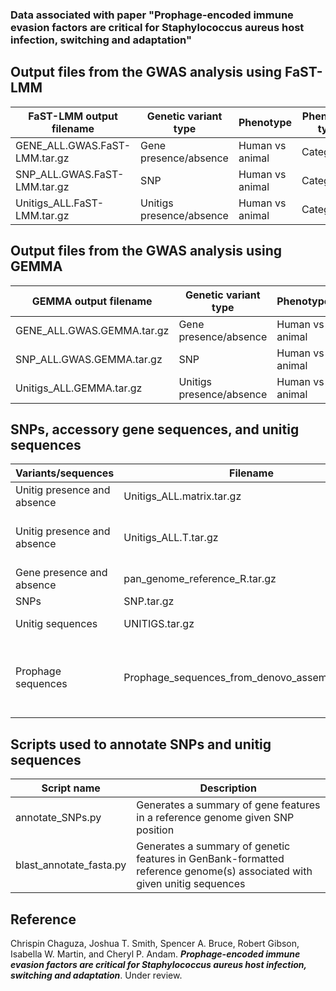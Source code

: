 ### Data associated with paper "Prophage-encoded immune evasion factors are critical for Staphylococcus aureus host infection, switching and adaptation"

## Output files from the GWAS analysis using FaST-LMM
FaST-LMM output filename | Genetic variant type | Phenotype | Phenotype type
-- | -- | -- | -- 
GENE_ALL.GWAS.FaST-LMM.tar.gz | Gene presence/absence | Human vs animal | Categorical
SNP_ALL.GWAS.FaST-LMM.tar.gz | SNP | Human vs animal | Categorical
Unitigs_ALL.FaST-LMM.tar.gz | Unitigs presence/absence | Human vs animal | Categorical


## Output files from the GWAS analysis using GEMMA
GEMMA output filename | Genetic variant type | Phenotype | Phenotype type
-- | -- | -- | --
GENE_ALL.GWAS.GEMMA.tar.gz | Gene presence/absence | Human vs animal | Categorical     
SNP_ALL.GWAS.GEMMA.tar.gz | SNP | Human vs animal | Categorical
Unitigs_ALL.GEMMA.tar.gz | Unitigs presence/absence | Human vs animal | Categorical 

## SNPs, accessory gene sequences, and unitig sequences
Variants/sequences | Filename | Description
-- | -- | -- 
Unitig presence and absence | Unitigs_ALL.matrix.tar.gz | All unitigs
Unitig presence and absence | Unitigs_ALL.T.tar.gz | Unitigs present in 5-95% isolates
Gene presence and absence | pan_genome_reference_R.tar.gz | All gene sequences
SNPs | SNP.tar.gz | All SNPs
Unitig sequences | UNITIGS.tar.gz | All unitig sequences
Prophage sequences | Prophage_sequences_from_denovo_assemblies.tar.gz | Prophage sequences extracted from de novo assemblies

## Scripts used to annotate SNPs and unitig sequences
Script name | Description
-- | -- 
annotate_SNPs.py | Generates a summary of gene features in a reference genome given SNP position
blast_annotate_fasta.py | Generates a summary of genetic features in GenBank-formatted reference genome(s) associated with given unitig sequences

## Reference
Chrispin Chaguza, Joshua T. Smith, Spencer A. Bruce, Robert Gibson, Isabella W. Martin, and Cheryl P. Andam. ***Prophage-encoded immune evasion factors are critical for Staphylococcus aureus host infection, switching and adaptation***. Under review.

